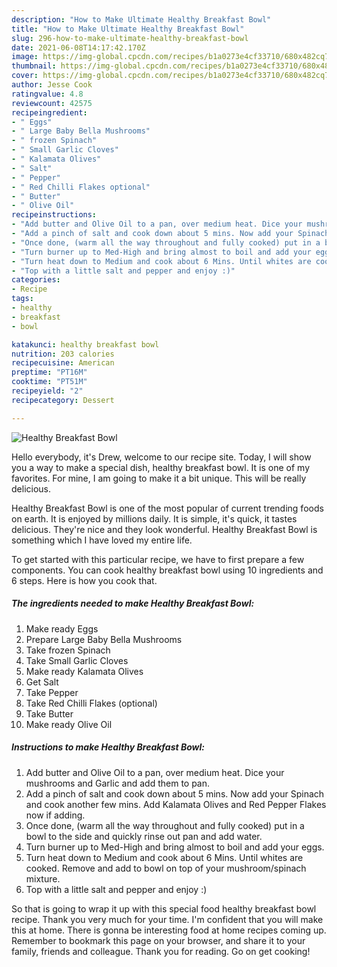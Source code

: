 ```yaml
---
description: "How to Make Ultimate Healthy Breakfast Bowl"
title: "How to Make Ultimate Healthy Breakfast Bowl"
slug: 296-how-to-make-ultimate-healthy-breakfast-bowl
date: 2021-06-08T14:17:42.170Z
image: https://img-global.cpcdn.com/recipes/b1a0273e4cf33710/680x482cq70/healthy-breakfast-bowl-recipe-main-photo.jpg
thumbnail: https://img-global.cpcdn.com/recipes/b1a0273e4cf33710/680x482cq70/healthy-breakfast-bowl-recipe-main-photo.jpg
cover: https://img-global.cpcdn.com/recipes/b1a0273e4cf33710/680x482cq70/healthy-breakfast-bowl-recipe-main-photo.jpg
author: Jesse Cook
ratingvalue: 4.8
reviewcount: 42575
recipeingredient:
- " Eggs"
- " Large Baby Bella Mushrooms"
- " frozen Spinach"
- " Small Garlic Cloves"
- " Kalamata Olives"
- " Salt"
- " Pepper"
- " Red Chilli Flakes optional"
- " Butter"
- " Olive Oil"
recipeinstructions:
- "Add butter and Olive Oil to a pan, over medium heat. Dice your mushrooms and Garlic and add them to pan."
- "Add a pinch of salt and cook down about 5 mins. Now add your Spinach and cook another few mins. Add Kalamata Olives and Red Pepper Flakes now if adding."
- "Once done, (warm all the way throughout and fully cooked) put in a bowl to the side and quickly rinse out pan and add water."
- "Turn burner up to Med-High and bring almost to boil and add your eggs."
- "Turn heat down to Medium and cook about 6 Mins. Until whites are cooked. Remove and add to bowl on top of your mushroom/spinach mixture."
- "Top with a little salt and pepper and enjoy :)"
categories:
- Recipe
tags:
- healthy
- breakfast
- bowl

katakunci: healthy breakfast bowl 
nutrition: 203 calories
recipecuisine: American
preptime: "PT16M"
cooktime: "PT51M"
recipeyield: "2"
recipecategory: Dessert

---
```



![Healthy Breakfast Bowl](https://img-global.cpcdn.com/recipes/b1a0273e4cf33710/680x482cq70/healthy-breakfast-bowl-recipe-main-photo.jpg)

Hello everybody, it's Drew, welcome to our recipe site. Today, I will show you a way to make a special dish, healthy breakfast bowl. It is one of my favorites. For mine, I am going to make it a bit unique. This will be really delicious.

Healthy Breakfast Bowl is one of the most popular of current trending foods on earth. It is enjoyed by millions daily. It is simple, it's quick, it tastes delicious. They're nice and they look wonderful. Healthy Breakfast Bowl is something which I have loved my entire life.




To get started with this particular recipe, we have to first prepare a few components. You can cook healthy breakfast bowl using 10 ingredients and 6 steps. Here is how you cook that.

<!--inarticleads1-->

##### The ingredients needed to make Healthy Breakfast Bowl:

1. Make ready  Eggs
1. Prepare  Large Baby Bella Mushrooms
1. Take  frozen Spinach
1. Take  Small Garlic Cloves
1. Make ready  Kalamata Olives
1. Get  Salt
1. Take  Pepper
1. Take  Red Chilli Flakes (optional)
1. Take  Butter
1. Make ready  Olive Oil




<!--inarticleads2-->

##### Instructions to make Healthy Breakfast Bowl:

1. Add butter and Olive Oil to a pan, over medium heat. Dice your mushrooms and Garlic and add them to pan.
1. Add a pinch of salt and cook down about 5 mins. Now add your Spinach and cook another few mins. Add Kalamata Olives and Red Pepper Flakes now if adding.
1. Once done, (warm all the way throughout and fully cooked) put in a bowl to the side and quickly rinse out pan and add water.
1. Turn burner up to Med-High and bring almost to boil and add your eggs.
1. Turn heat down to Medium and cook about 6 Mins. Until whites are cooked. Remove and add to bowl on top of your mushroom/spinach mixture.
1. Top with a little salt and pepper and enjoy :)




So that is going to wrap it up with this special food healthy breakfast bowl recipe. Thank you very much for your time. I'm confident that you will make this at home. There is gonna be interesting food at home recipes coming up. Remember to bookmark this page on your browser, and share it to your family, friends and colleague. Thank you for reading. Go on get cooking!
